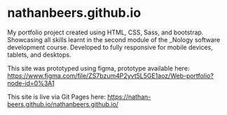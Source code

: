 # nathanbeers.github.io

My portfolio project created using HTML, CSS, Sass, and bootstrap. Showcasing all skills learnt in the second module of the _Nology software development course.
Developed to fully responsive for mobile devices, tablets, and desktops.

This site was prototyped using figma, prototype available here: https://www.figma.com/file/ZS7bzum4P2yvt5L5GE1aoz/Web-portfolio?node-id=0%3A1

This site is live via Git Pages here: 
https://nathan-beers.github.io/nathanbeers.github.io/